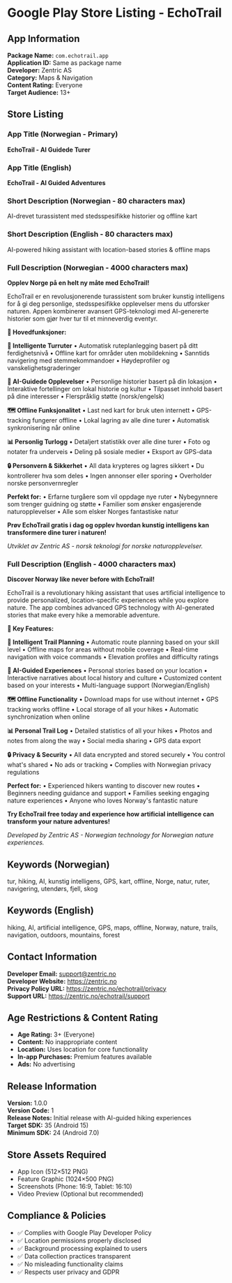 # Google Play Store Listing - EchoTrail

## App Information

**Package Name:** `com.echotrail.app`  
**Application ID:** Same as package name  
**Developer:** Zentric AS  
**Category:** Maps & Navigation  
**Content Rating:** Everyone  
**Target Audience:** 13+  

## Store Listing

### App Title (Norwegian - Primary)
**EchoTrail - AI Guidede Turer**

### App Title (English)
**EchoTrail - AI Guided Adventures**

### Short Description (Norwegian - 80 characters max)
AI-drevet turassistent med stedsspesifikke historier og offline kart

### Short Description (English - 80 characters max)  
AI-powered hiking assistant with location-based stories & offline maps

### Full Description (Norwegian - 4000 characters max)

**Opplev Norge på en helt ny måte med EchoTrail!**

EchoTrail er en revolusjonerende turassistent som bruker kunstig intelligens for å gi deg personlige, stedsspesifikke opplevelser mens du utforsker naturen. Appen kombinerer avansert GPS-teknologi med AI-genererte historier som gjør hver tur til et minneverdig eventyr.

**🎯 Hovedfunksjoner:**

**📍 Intelligente Turruter**
• Automatisk ruteplanlegging basert på ditt ferdighetsnivå
• Offline kart for områder uten mobildekning
• Sanntids navigering med stemmekommandoer
• Høydeprofiler og vanskelighetsgraderinger

**🤖 AI-Guidede Opplevelser**
• Personlige historier basert på din lokasjon
• Interaktive fortellinger om lokal historie og kultur
• Tilpasset innhold basert på dine interesser
• Flerspråklig støtte (norsk/engelsk)

**🗺️ Offline Funksjonalitet**
• Last ned kart for bruk uten internett
• GPS-tracking fungerer offline
• Lokal lagring av alle dine turer
• Automatisk synkronisering når online

**📊 Personlig Turlogg**
• Detaljert statistikk over alle dine turer
• Foto og notater fra underveis
• Deling på sosiale medier
• Eksport av GPS-data

**🔒 Personvern & Sikkerhet**
• All data krypteres og lagres sikkert
• Du kontrollerer hva som deles
• Ingen annonser eller sporing
• Overholder norske personvernregler

**Perfekt for:**
• Erfarne turgåere som vil oppdage nye ruter
• Nybegynnere som trenger guidning og støtte
• Familier som ønsker engasjerende naturopplevelser
• Alle som elsker Norges fantastiske natur

**Prøv EchoTrail gratis i dag og opplev hvordan kunstig intelligens kan transformere dine turer i naturen!**

*Utviklet av Zentric AS - norsk teknologi for norske naturopplevelser.*

### Full Description (English - 4000 characters max)

**Discover Norway like never before with EchoTrail!**

EchoTrail is a revolutionary hiking assistant that uses artificial intelligence to provide personalized, location-specific experiences while you explore nature. The app combines advanced GPS technology with AI-generated stories that make every hike a memorable adventure.

**🎯 Key Features:**

**📍 Intelligent Trail Planning**
• Automatic route planning based on your skill level
• Offline maps for areas without mobile coverage
• Real-time navigation with voice commands
• Elevation profiles and difficulty ratings

**🤖 AI-Guided Experiences**
• Personal stories based on your location
• Interactive narratives about local history and culture
• Customized content based on your interests
• Multi-language support (Norwegian/English)

**🗺️ Offline Functionality**
• Download maps for use without internet
• GPS tracking works offline
• Local storage of all your hikes
• Automatic synchronization when online

**📊 Personal Trail Log**
• Detailed statistics of all your hikes
• Photos and notes from along the way
• Social media sharing
• GPS data export

**🔒 Privacy & Security**
• All data encrypted and stored securely
• You control what's shared
• No ads or tracking
• Complies with Norwegian privacy regulations

**Perfect for:**
• Experienced hikers wanting to discover new routes
• Beginners needing guidance and support
• Families seeking engaging nature experiences
• Anyone who loves Norway's fantastic nature

**Try EchoTrail free today and experience how artificial intelligence can transform your nature adventures!**

*Developed by Zentric AS - Norwegian technology for Norwegian nature experiences.*

## Keywords (Norwegian)
tur, hiking, AI, kunstig intelligens, GPS, kart, offline, Norge, natur, ruter, navigering, utendørs, fjell, skog

## Keywords (English)
hiking, AI, artificial intelligence, GPS, maps, offline, Norway, nature, trails, navigation, outdoors, mountains, forest

## Contact Information
**Developer Email:** support@zentric.no  
**Developer Website:** https://zentric.no  
**Privacy Policy URL:** https://zentric.no/echotrail/privacy  
**Support URL:** https://zentric.no/echotrail/support  

## Age Restrictions & Content Rating
- **Age Rating:** 3+ (Everyone)
- **Content:** No inappropriate content
- **Location:** Uses location for core functionality
- **In-app Purchases:** Premium features available
- **Ads:** No advertising

## Release Information
**Version:** 1.0.0  
**Version Code:** 1  
**Release Notes:** Initial release with AI-guided hiking experiences  
**Target SDK:** 35 (Android 15)  
**Minimum SDK:** 24 (Android 7.0)  

## Store Assets Required
- App Icon (512×512 PNG)
- Feature Graphic (1024×500 PNG)
- Screenshots (Phone: 16:9, Tablet: 16:10)
- Video Preview (Optional but recommended)

## Compliance & Policies
- ✅ Complies with Google Play Developer Policy
- ✅ Location permissions properly disclosed
- ✅ Background processing explained to users
- ✅ Data collection practices transparent
- ✅ No misleading functionality claims
- ✅ Respects user privacy and GDPR